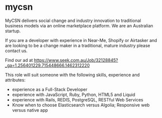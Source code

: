 # mycsn

MyCSN delivers social change and industry innovation to traditional business models via an online marketplace platform. We are an Australian  startup.  

If you are a developer with experience in Near-Me, Shopify or Airtasker and are looking to be a change maker in a traditional, mature industry please contact us.

Find our ad at https://www.seek.com.au/Job/32128845?_ga=1.256401229.715448666.1462312220 

This role will suit someone with the following skills, experience and attributes:
 - experience as a Full-Stack Developer
 - experience with JavaScript, Ruby, Python, HTML5 and Liquid
 - experience with Rails, REDIS, PostgreSQL, RESTful Web Services
 - Know when to choose Elasticsearch versus Algolia; Responsive web versus native app
